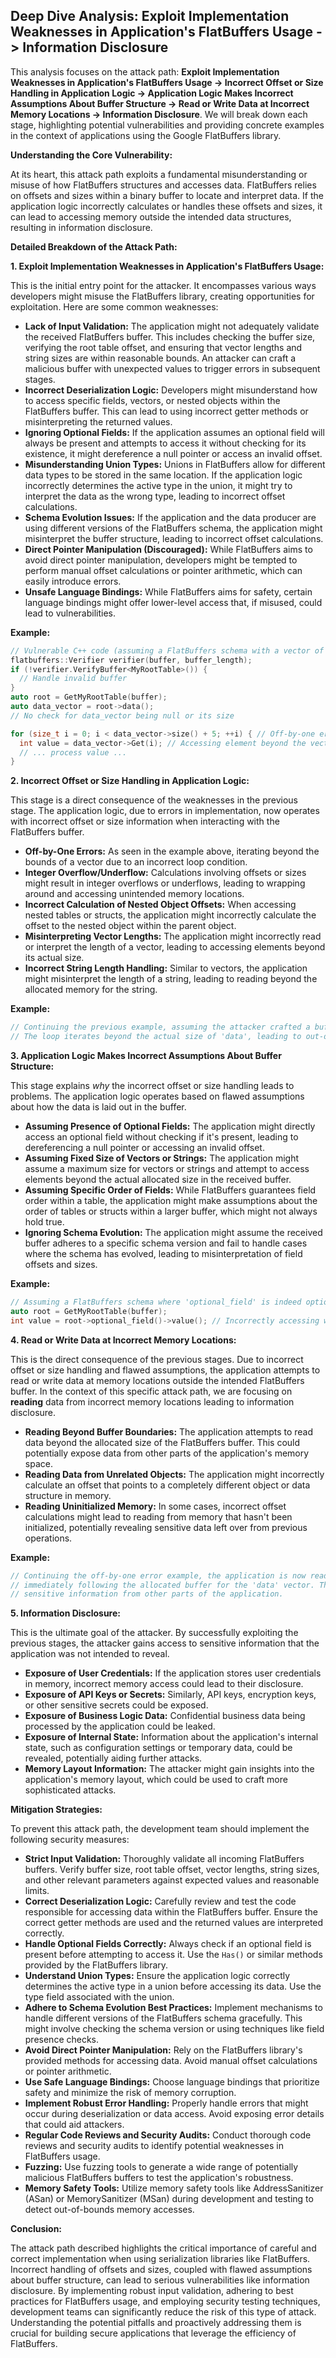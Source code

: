 ## Deep Dive Analysis: Exploit Implementation Weaknesses in Application's FlatBuffers Usage -> Information Disclosure

This analysis focuses on the attack path: **Exploit Implementation Weaknesses in Application's FlatBuffers Usage -> Incorrect Offset or Size Handling in Application Logic -> Application Logic Makes Incorrect Assumptions About Buffer Structure -> Read or Write Data at Incorrect Memory Locations -> Information Disclosure**. We will break down each stage, highlighting potential vulnerabilities and providing concrete examples in the context of applications using the Google FlatBuffers library.

**Understanding the Core Vulnerability:**

At its heart, this attack path exploits a fundamental misunderstanding or misuse of how FlatBuffers structures and accesses data. FlatBuffers relies on offsets and sizes within a binary buffer to locate and interpret data. If the application logic incorrectly calculates or handles these offsets and sizes, it can lead to accessing memory outside the intended data structures, resulting in information disclosure.

**Detailed Breakdown of the Attack Path:**

**1. Exploit Implementation Weaknesses in Application's FlatBuffers Usage:**

This is the initial entry point for the attacker. It encompasses various ways developers might misuse the FlatBuffers library, creating opportunities for exploitation. Here are some common weaknesses:

* **Lack of Input Validation:**  The application might not adequately validate the received FlatBuffers buffer. This includes checking the buffer size, verifying the root table offset, and ensuring that vector lengths and string sizes are within reasonable bounds. An attacker can craft a malicious buffer with unexpected values to trigger errors in subsequent stages.
* **Incorrect Deserialization Logic:** Developers might misunderstand how to access specific fields, vectors, or nested objects within the FlatBuffers buffer. This can lead to using incorrect getter methods or misinterpreting the returned values.
* **Ignoring Optional Fields:**  If the application assumes an optional field will always be present and attempts to access it without checking for its existence, it might dereference a null pointer or access an invalid offset.
* **Misunderstanding Union Types:**  Unions in FlatBuffers allow for different data types to be stored in the same location. If the application logic incorrectly determines the active type in the union, it might try to interpret the data as the wrong type, leading to incorrect offset calculations.
* **Schema Evolution Issues:** If the application and the data producer are using different versions of the FlatBuffers schema, the application might misinterpret the buffer structure, leading to incorrect offset calculations.
* **Direct Pointer Manipulation (Discouraged):** While FlatBuffers aims to avoid direct pointer manipulation, developers might be tempted to perform manual offset calculations or pointer arithmetic, which can easily introduce errors.
* **Unsafe Language Bindings:** While FlatBuffers aims for safety, certain language bindings might offer lower-level access that, if misused, could lead to vulnerabilities.

**Example:**

```cpp
// Vulnerable C++ code (assuming a FlatBuffers schema with a vector of integers called 'data')
flatbuffers::Verifier verifier(buffer, buffer_length);
if (!verifier.VerifyBuffer<MyRootTable>()) {
  // Handle invalid buffer
}
auto root = GetMyRootTable(buffer);
auto data_vector = root->data();
// No check for data_vector being null or its size

for (size_t i = 0; i < data_vector->size() + 5; ++i) { // Off-by-one error, potentially reading beyond the vector
  int value = data_vector->Get(i); // Accessing element beyond the vector's bounds
  // ... process value ...
}
```

**2. Incorrect Offset or Size Handling in Application Logic:**

This stage is a direct consequence of the weaknesses in the previous stage. The application logic, due to errors in implementation, now operates with incorrect offset or size information when interacting with the FlatBuffers buffer.

* **Off-by-One Errors:** As seen in the example above, iterating beyond the bounds of a vector due to an incorrect loop condition.
* **Integer Overflow/Underflow:**  Calculations involving offsets or sizes might result in integer overflows or underflows, leading to wrapping around and accessing unintended memory locations.
* **Incorrect Calculation of Nested Object Offsets:**  When accessing nested tables or structs, the application might incorrectly calculate the offset to the nested object within the parent object.
* **Misinterpreting Vector Lengths:**  The application might incorrectly read or interpret the length of a vector, leading to accessing elements beyond its actual size.
* **Incorrect String Length Handling:**  Similar to vectors, the application might misinterpret the length of a string, leading to reading beyond the allocated memory for the string.

**Example:**

```cpp
// Continuing the previous example, assuming the attacker crafted a buffer with a small 'data' vector
// The loop iterates beyond the actual size of 'data', leading to out-of-bounds access.
```

**3. Application Logic Makes Incorrect Assumptions About Buffer Structure:**

This stage explains *why* the incorrect offset or size handling leads to problems. The application logic operates based on flawed assumptions about how the data is laid out in the buffer.

* **Assuming Presence of Optional Fields:**  The application might directly access an optional field without checking if it's present, leading to dereferencing a null pointer or accessing an invalid offset.
* **Assuming Fixed Size of Vectors or Strings:**  The application might assume a maximum size for vectors or strings and attempt to access elements beyond the actual allocated size in the received buffer.
* **Assuming Specific Order of Fields:** While FlatBuffers guarantees field order within a table, the application might make assumptions about the order of tables or structs within a larger buffer, which might not always hold true.
* **Ignoring Schema Evolution:** The application might assume the received buffer adheres to a specific schema version and fail to handle cases where the schema has evolved, leading to misinterpretation of field offsets and sizes.

**Example:**

```cpp
// Assuming a FlatBuffers schema where 'optional_field' is indeed optional
auto root = GetMyRootTable(buffer);
int value = root->optional_field()->value(); // Incorrectly accessing without checking if optional_field is present
```

**4. Read or Write Data at Incorrect Memory Locations:**

This is the direct consequence of the previous stages. Due to incorrect offset or size handling and flawed assumptions, the application attempts to read or write data at memory locations outside the intended FlatBuffers buffer. In the context of this specific attack path, we are focusing on **reading** data from incorrect memory locations leading to information disclosure.

* **Reading Beyond Buffer Boundaries:** The application attempts to read data beyond the allocated size of the FlatBuffers buffer. This could potentially expose data from other parts of the application's memory space.
* **Reading Data from Unrelated Objects:** The application might incorrectly calculate an offset that points to a completely different object or data structure in memory.
* **Reading Uninitialized Memory:**  In some cases, incorrect offset calculations might lead to reading from memory that hasn't been initialized, potentially revealing sensitive data left over from previous operations.

**Example:**

```cpp
// Continuing the off-by-one error example, the application is now reading data from memory locations
// immediately following the allocated buffer for the 'data' vector. This memory could contain
// sensitive information from other parts of the application.
```

**5. Information Disclosure:**

This is the ultimate goal of the attacker. By successfully exploiting the previous stages, the attacker gains access to sensitive information that the application was not intended to reveal.

* **Exposure of User Credentials:**  If the application stores user credentials in memory, incorrect memory access could lead to their disclosure.
* **Exposure of API Keys or Secrets:**  Similarly, API keys, encryption keys, or other sensitive secrets could be exposed.
* **Exposure of Business Logic Data:**  Confidential business data being processed by the application could be leaked.
* **Exposure of Internal State:**  Information about the application's internal state, such as configuration settings or temporary data, could be revealed, potentially aiding further attacks.
* **Memory Layout Information:**  The attacker might gain insights into the application's memory layout, which could be used to craft more sophisticated attacks.

**Mitigation Strategies:**

To prevent this attack path, the development team should implement the following security measures:

* **Strict Input Validation:** Thoroughly validate all incoming FlatBuffers buffers. Verify buffer size, root table offset, vector lengths, string sizes, and other relevant parameters against expected values and reasonable limits.
* **Correct Deserialization Logic:**  Carefully review and test the code responsible for accessing data within the FlatBuffers buffer. Ensure the correct getter methods are used and the returned values are interpreted correctly.
* **Handle Optional Fields Correctly:** Always check if an optional field is present before attempting to access it. Use the `Has()` or similar methods provided by the FlatBuffers library.
* **Understand Union Types:**  Ensure the application logic correctly determines the active type in a union before accessing its data. Use the type field associated with the union.
* **Adhere to Schema Evolution Best Practices:**  Implement mechanisms to handle different versions of the FlatBuffers schema gracefully. This might involve checking the schema version or using techniques like field presence checks.
* **Avoid Direct Pointer Manipulation:**  Rely on the FlatBuffers library's provided methods for accessing data. Avoid manual offset calculations or pointer arithmetic.
* **Use Safe Language Bindings:**  Choose language bindings that prioritize safety and minimize the risk of memory corruption.
* **Implement Robust Error Handling:**  Properly handle errors that might occur during deserialization or data access. Avoid exposing error details that could aid attackers.
* **Regular Code Reviews and Security Audits:**  Conduct thorough code reviews and security audits to identify potential weaknesses in FlatBuffers usage.
* **Fuzzing:**  Use fuzzing tools to generate a wide range of potentially malicious FlatBuffers buffers to test the application's robustness.
* **Memory Safety Tools:** Utilize memory safety tools like AddressSanitizer (ASan) or MemorySanitizer (MSan) during development and testing to detect out-of-bounds memory accesses.

**Conclusion:**

The attack path described highlights the critical importance of careful and correct implementation when using serialization libraries like FlatBuffers. Incorrect handling of offsets and sizes, coupled with flawed assumptions about buffer structure, can lead to serious vulnerabilities like information disclosure. By implementing robust input validation, adhering to best practices for FlatBuffers usage, and employing security testing techniques, development teams can significantly reduce the risk of this type of attack. Understanding the potential pitfalls and proactively addressing them is crucial for building secure applications that leverage the efficiency of FlatBuffers.
